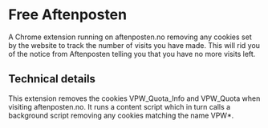 # Free Aftenposten

A Chrome extension running on aftenposten.no removing any cookies set by the website to track the number of visits you have made. This will rid you of the notice from Aftenposten telling you that you have no more visits left.

## Technical details

This extension removes the cookies VPW\_Quota\_Info and VPW\_Quota when visiting aftenposten.no. It runs a content script which in turn calls a background script removing any cookies matching the name VPW\*.
